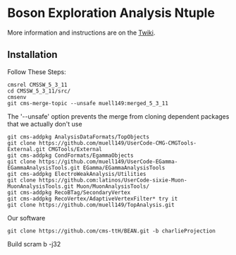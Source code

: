 # Boson Exploration Analysis Ntuple

More information and instructions are on the [Twiki](https://twiki.cern.ch/twiki/bin/viewauth/CMS/TTbarHiggs).

## Installation
Follow These Steps:

    cmsrel CMSSW_5_3_11
    cd CMSSW_5_3_11/src/
    cmsenv
    git cms-merge-topic --unsafe muell149:merged_5_3_11

The '--unsafe' option prevents the merge from cloning dependent packages that we actually don't use

    git cms-addpkg AnalysisDataFormats/TopObjects 
    git clone https://github.com/muell149/UserCode-CMG-CMGTools-External.git CMGTools/External
    git cms-addpkg CondFormats/EgammaObjects
    git clone https://github.com/muell149/UserCode-EGamma-EGammaAnalysisTools.git EGamma/EGammaAnalysisTools
    git cms-addpkg ElectroWeakAnalysis/Utilities
    git clone https://github.com:latinos/UserCode-sixie-Muon-MuonAnalysisTools.git Muon/MuonAnalysisTools/
    git cms-addpkg RecoBTag/SecondaryVertex
    git cms-addpkg RecoVertex/AdaptiveVertexFilter* try it
    git clone https://github.com/muell149/TopAnalysis.git

Our software
    
    git clone https://github.com/cms-ttH/BEAN.git -b charlieProjection

Build
    scram b -j32
